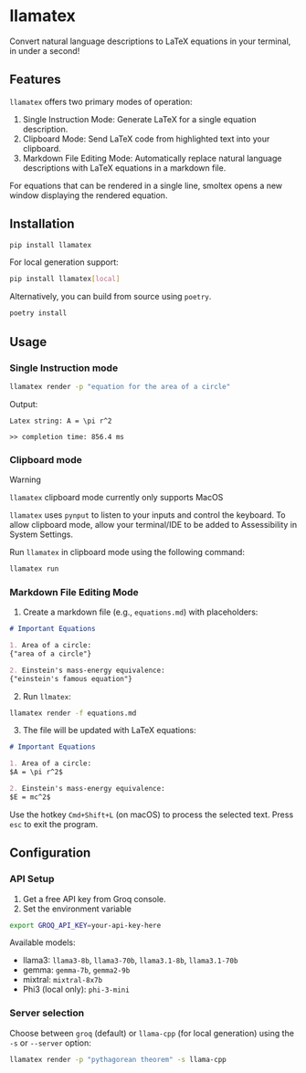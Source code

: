 # llamatex

Convert natural language descriptions to LaTeX equations in your terminal, in under a second!

## Features

`llamatex` offers two primary modes of operation:
1. Single Instruction Mode: Generate LaTeX for a single equation description.
2. Clipboard Mode: Send LaTeX code from highlighted text into your clipboard.
3. Markdown File Editing Mode: Automatically replace natural language descriptions with LaTeX equations in a markdown file.

For equations that can be rendered in a single line, smoltex opens a new window displaying the rendered equation.

## Installation

```bash
pip install llamatex
```

For local generation support:

```bash
pip install llamatex[local]
```

Alternatively, you can build from source using `poetry`.

```bash
poetry install
```

## Usage

### Single Instruction mode

```bash
llamatex render -p "equation for the area of a circle"
```

Output:

```
Latex string: A = \pi r^2

>> completion time: 856.4 ms
```

### Clipboard mode

> [!WARNING]
> `llamatex` clipboard mode currently only supports MacOS

`llamatex` uses `pynput` to listen to your inputs and control the keyboard. To allow clipboard mode, allow your terminal/IDE to be added to Assessibility in System Settings.

Run `llamatex` in clipboard mode using the following command:

```bash
llamatex run
```

### Markdown File Editing Mode
1. Create a markdown file (e.g., `equations.md`) with placeholders:

```markdown
# Important Equations

1. Area of a circle:
{"area of a circle"}

2. Einstein's mass-energy equivalence:
{"einstein's famous equation"}
```
2. Run `llmatex`:

```bash
llamatex render -f equations.md
```

3. The file will be updated with LaTeX equations:

```markdown
# Important Equations

1. Area of a circle:
$A = \pi r^2$

2. Einstein's mass-energy equivalence:
$E = mc^2$
```

Use the hotkey `Cmd+Shift+L` (on macOS) to process the selected text. Press `esc` to exit the program.

## Configuration

### API Setup

1. Get a free API key from Groq console.
2. Set the environment variable

```bash
export GROQ_API_KEY=your-api-key-here
```

Available models:
- llama3: `llama3-8b`, `llama3-70b`, `llama3.1-8b`, `llama3.1-70b`
- gemma: `gemma-7b`, `gemma2-9b`
- mixtral: `mixtral-8x7b`
- Phi3 (local only): `phi-3-mini`

### Server selection
Choose between `groq` (default) or `llama-cpp` (for local generation) using the `-s` or `--server` option:

```bash
llamatex render -p "pythagorean theorem" -s llama-cpp
```







